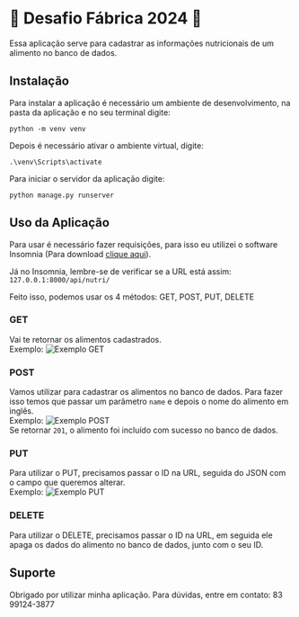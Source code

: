 # :hammer: Desafio Fábrica 2024 :hammer:

Essa aplicação serve para cadastrar as informações nutricionais de um alimento no banco de dados.

## Instalação

Para instalar a aplicação é necessário um ambiente de desenvolvimento, na pasta da aplicação e no seu terminal digite:

`python -m venv venv`

Depois é necessário ativar o ambiente virtual, digite:

`.\venv\Scripts\activate`

Para iniciar o servidor da aplicação digite:

`python manage.py runserver`


## Uso da Aplicação

Para usar é necessário fazer requisições, para isso eu utilizei o software Insomnia (Para download [clique aqui](https://insomnia.rest/download)).

Já no Insomnia, lembre-se de verificar se a URL está assim: `127.0.0.1:8000/api/nutri/`

Feito isso, podemos usar os 4 métodos: GET, POST, PUT, DELETE

### GET

Vai te retornar os alimentos cadastrados.  
Exemplo: ![Exemplo GET](https://github.com/srpavani/DesafioFabrica2024/assets/53492119/7bf2a69b-0444-447d-8fff-5017e8e1b550)

### POST

Vamos utilizar para cadastrar os alimentos no banco de dados. Para fazer isso temos que passar um parâmetro `name` e depois o nome do alimento em inglês.  
Exemplo: ![Exemplo POST](https://prnt.sc/oORdKxKF4fxA)  
Se retornar `201`, o alimento foi incluído com sucesso no banco de dados.

### PUT

Para utilizar o PUT, precisamos passar o ID na URL, seguida do JSON com o campo que queremos alterar.  
Exemplo: ![Exemplo PUT](https://prnt.sc/sAqhme-3hmGD)

### DELETE

Para utilizar o DELETE, precisamos passar o ID na URL, em seguida ele apaga os dados do alimento no banco de dados, junto com o seu ID.

## Suporte

Obrigado por utilizar minha aplicação. Para dúvidas, entre em contato: 83 99124-3877